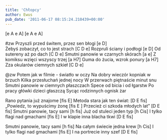```yaml
---
title: 'Chłopcy'
author: Ewus
pub_date: '2011-06-17 08:15:24.210439+00:00'
---
```


[e A e A]
[e A e A]

#zw
Przyszli przed świtem, przez sen błogi [e D]  
Żebyś zobaczył, co to jest strach [C D e]
Rozpruli ściany i podłogi [e D]
Od sutereny aż po dach [C D e]
Smutni panowie w czarnych skórach [a e]
Z komiksu wzięci wszyscy trzej [a H7]
Guma do żucia, wzrok ponury [a H7]
Zza okularów ciemnych szkieł [C D e]

@zw
Potem jak w filmie - światło w oczy	
Na dobry wieczór kopniak w brzuch
Kilka przesłuchań jednej nocy
W przerwach piętnaście minut snu
Smutni panowie w ciemnych płaszczach
Spece od bicia i od łgarstw
Po pracy główki dzieci głaszczą
Sycąc rodzinnych ognisk żar

Rano pytania już znajome [fis E]
Metoda stara jak ten świat: [D E fis]
„Powiedz, to wypuścimy żonę [fis E ]
Przecież ci szkoda młodych lat” [D E fis]
Smutni panowie, tacy sami [h fis]
Już od stuleci jeden typ [h Cis]
I tylko flagi nad gmachami [fis E]
I w klapie inna blacha tkwi [D E fis]
  
Smutni panowie, tacy sami [h fis]
Na całym świecie jedna krew [h Cis]
I tylko flagi nad gmachami [fis E]
I na portrecie inny szef [D E fis]